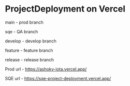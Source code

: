 
# ProjectDeployment on Vercel

main - prod branch

sqe - QA branch

develop - develop branch

feature - feature branch

release - release branch

Prod url - https://ashokv-iota.vercel.app/

SQE url - https://sqe-project-deployment.vercel.app/

